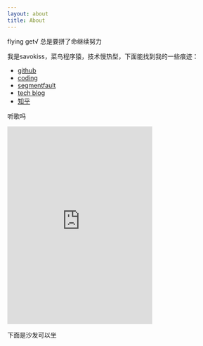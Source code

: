 ```yaml
---
layout: about
title: About
---
```


<p class="message text-center">
  flying get√ 总是要拼了命继续努力
</p>

我是savokiss，菜鸟程序猿，技术慢热型，下面能找到我的一些痕迹：

<div id="sf-usercard-1030000002524751"></div>

- [github](http://github.com/savokiss)
- [coding](https://coding.net/u/savokiss)
- [segmentfault](http://segmentfault.com/u/savokiss)
- [tech blog](http://cnblogs.com/savokiss)
- [知乎](http://www.zhihu.com/people/savokiss)

<p class="text-center">听歌吗</p>
<p class="text-center">
<iframe frameborder="no" border="0" marginwidth="0" marginheight="0" width=330 height=450 src="http://music.163.com/outchain/player?type=0&id=47516867&auto=1&height=430"></iframe>
</p>

<p class="message text-center">
	下面是沙发可以坐
</p>
